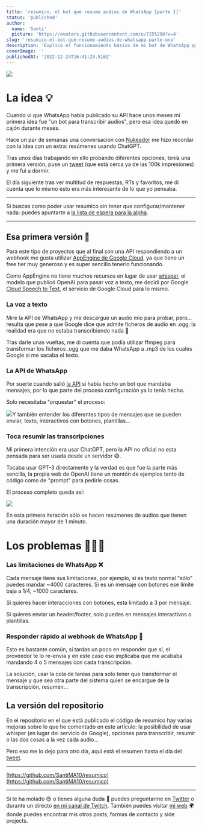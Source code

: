 ```yaml
---
title: 'resumico, el bot que resume audios de WhatsApp [parte 1]'
status: 'published'
author:
  name: 'Santi'
  picture: 'https://avatars.githubusercontent.com/u/7255298?v=4'
slug: 'resumico-el-bot-que-resume-audios-de-whatsapp-parte-uno'
description: 'Explico el funcionamiento básico de mi bot de WhatsApp que permite transcribir y resumir mensajes de audio'
coverImage: ''
publishedAt: '2022-12-24T16:41:23.516Z'
---
```


![](/images/group-1-2x-EyNz.png)

# La idea 💡

Cuando vi que WhatsApp había publicado su API hace unos meses mi primera idea fue "un bot para transcribir audios", pero esa idea quedó en cajón durante meses.

Hace un par de semanas una conversación con [Nukeador](https://twitter.com/nukeador) me hizo recordar con la idea con un extra: resúmenes usando ChatGPT.

Tras unos días trabajando en ello probando diferentes opciones, tenía una primera versión, puse un [tweet](https://twitter.com/santima10/status/1604933925872160768) (que está cerca ya de las 100k impresiones) y me fui a dormir.

El día siguiente tras ver multitud de respuestas, RTs y favoritos, me di cuenta que lo mismo esto era más interesante de lo que yo pensaba.

---

Si buscas como poder usar resumico sin tener que configurar/mantener nada: puedes apuntarte a [la lista de espera para la alpha](https://www.resumi.co/).

---

## Esa primera versión 🚀

Para este tipo de proyectos que al final son una API respondiendo a un webhook me gusta utilizar [AppEngine de Google Cloud,](https://cloud.google.com/appengine) ya que tiene un free tier muy generoso y es super sencillo tenerlo funcionando.

Como AppEngine no tiene muchos recursos en lugar de usar [whisper](https://github.com/openai/whisper), el modelo que publicó OpenAI para pasar voz a texto, me decidi por Google [Cloud Speech to Text](https://cloud.google.com/speech-to-text), el servicio de Google Cloud para lo mismo.

### La voz a texto

Mire la API de WhatsApp y me descargue un audio mio para probar, pero… resulta que pese a que Google dice que admite ficheros de audio en .ogg, la realidad era que no estaba transcribiendo nada 🤦

Tras darle unas vueltas, me di cuenta que podía utilizar ffmpeg para transformar los ficheros .ogg que me daba WhatsApp a .mp3 de los cuales Google si me sacaba el texto.

### La API de WhatsApp

Por suerte cuando salió [la API](https://developers.facebook.com/docs/whatsapp/cloud-api/) si había hecho un bot que mandaba mensajes, por lo que parte del proceso configuración ya lo tenía hecho.

Solo necesitaba "orquestar" el proceso:

![](/images/sin-ti-tulo-2021-03-15-1850-M1OD.png)Y también entender los diferentes tipos de mensajes que se pueden enviar, texto, interactivos con botones, plantillas…

### Toca resumir las transcripciones

Mi primera intención era usar ChatGPT, pero la API no oficial no esta pensada para ser usada desde un servidor 😅.

Tocaba usar GPT-3 directamente y la verdad es que fue la parte más sencilla, la propia web de OpenAI tiene un montón de ejemplos tanto de código como de "prompt" para pedirle cosas.

El proceso completo queda así:

![](/images/sin-ti-tulo-2021-03-15-1850-2-Q3Nz.png)

En esta primera iteración sólo se hacen resúmenes de audios que tienen una duración mayor de 1 minuto.

# **Los problemas 🤦🏻‍♂️**

### Las limitaciones de WhatsApp ❌

Cada mensaje tiene sus limitaciones, por ejemplo, si es texto normal "sólo" puedes mandar \~4000 caracteres. Si es un mensaje con botones ese límite baja a 1/4, \~1000 caracteres.

Si quieres hacer interacciones con botones, esta limitado a 3 por mensaje.

Si quieres enviar un header/footer, solo puedes en mensajes interactivos o plantillas.

### Responder rápido al webhook de WhatsApp 🏃

Esto es bastante común, si tardas un poco en responder que sí, el proveedor te lo re-envía y en este caso eso implicaba que me acababa mandando 4 o 5 mensajes con cada transcripción.

La solución, usar la cola de tareas para solo tener que transformar el mensaje y que sea otra parte del sistema quien se encargue de la transcripción, resumen…

## La versión del repositorio

En el repositorio en el que está publicado el código de resumico hay varias mejoras sobre lo que he comentado en este artículo: la posibilidad de usar whisper (en lugar del servicio de Google), opciones para transcribir, resumir o las dos cosas a la vez cada audio…

Pero eso me lo dejo para otro día, aquí está el resumen hasta el día del [tweet](https://twitter.com/santima10/status/1604933925872160768).

---

[https://github.com/SantiMA10/resumico](https://github.com/SantiMA10/resumico)

---

Si te ha molado 😍 o tienes alguna duda 🤔 puedes preguntarme en [Twitter](https://twitter.com/SantiMA10) o durante un directo [en mi canal de Twitch](https://twitch.tv/SantiMA10). También puedes visitar [mi web](https://santiagomartin.dev/) 🌍 donde puedes encontrar mis otros posts, formas de contacto y side projects.

